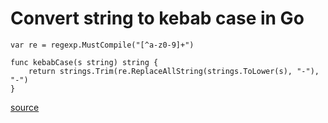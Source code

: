 # Convert string to kebab case in Go

	var re = regexp.MustCompile("[^a-z0-9]+")

	func kebabCase(s string) string {
		return strings.Trim(re.ReplaceAllString(strings.ToLower(s), "-"), "-")
	}

[source](https://www.reddit.com/r/golang/comments/3a5asx/slugify_a_very_simple_and_small_library_to_create/cs9m2lu/)
